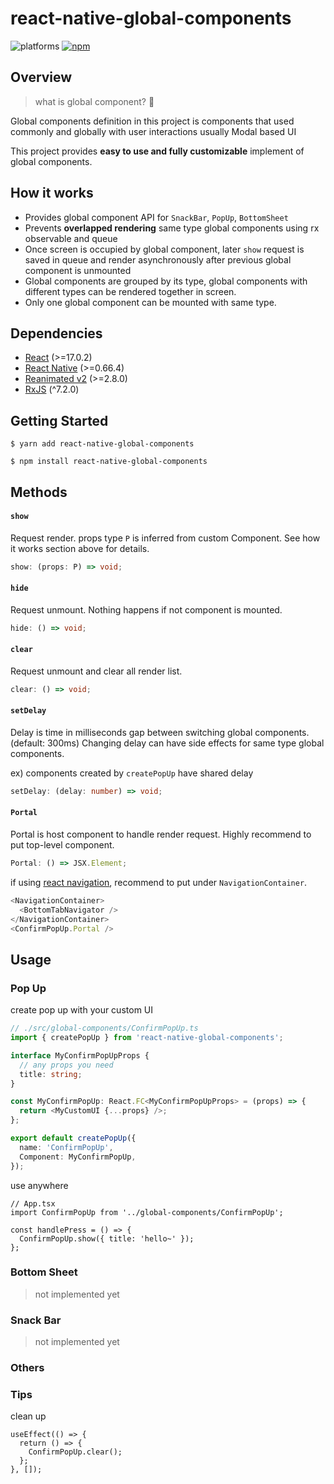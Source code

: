 # react-native-global-components

![platforms](https://img.shields.io/badge/platforms-Android%20%7C%20iOS-brightgreen.svg?style=flat-square&colorB=191A17)
[![npm](https://img.shields.io/npm/v/react-native-global-components.svg?style=flat-square)](https://www.npmjs.com/package/react-native-global-components)

## Overview

> what is global component? 🤔

Global components definition in this project is components that used commonly and globally with user interactions usually Modal based UI

This project provides **easy to use and fully customizable** implement of global components.

## How it works

- Provides global component API for `SnackBar`, `PopUp`, `BottomSheet`
- Prevents **overlapped rendering** same type global components using rx observable and queue
- Once screen is occupied by global component, later `show` request is saved in queue and render asynchronously after previous global component is unmounted
- Global components are grouped by its type, global components with different types can be rendered together in screen.
- Only one global component can be mounted with same type.

## Dependencies

- [React](https://reactjs.org/) (>=17.0.2)
- [React Native](https://reactnative.dev/) (>=0.66.4)
- [Reanimated v2](https://docs.swmansion.com/react-native-reanimated/) (>=2.8.0)
- [RxJS](https://rxjs.dev/) (^7.2.0)

## Getting Started

```
$ yarn add react-native-global-components
```

```
$ npm install react-native-global-components
```

## Methods

#### `show`

Request render. props type `P` is inferred from custom Component. See how it works section above for details.

```ts
show: (props: P) => void;
```

#### `hide`

Request unmount. Nothing happens if not component is mounted.

```ts
hide: () => void;
```

#### `clear`

Request unmount and clear all render list.

```ts
clear: () => void;
```

#### `setDelay`

Delay is time in milliseconds gap between switching global components. (default: 300ms)
Changing delay can have side effects for same type global components.

ex) components created by `createPopUp` have shared delay

```ts
setDelay: (delay: number) => void;
```

#### `Portal`

Portal is host component to handle render request. Highly recommend to put top-level component.

```ts
Portal: () => JSX.Element;
```

if using [react navigation](https://reactnavigation.org/), recommend to put under `NavigationContainer`.

```ts
<NavigationContainer>
  <BottomTabNavigator />
</NavigationContainer>
<ConfirmPopUp.Portal />
```

## Usage

### Pop Up

create pop up with your custom UI

```ts
// ./src/global-components/ConfirmPopUp.ts
import { createPopUp } from 'react-native-global-components';

interface MyConfirmPopUpProps {
  // any props you need
  title: string;
}

const MyConfirmPopUp: React.FC<MyConfirmPopUpProps> = (props) => {
  return <MyCustomUI {...props} />;
};

export default createPopUp({
  name: 'ConfirmPopUp',
  Component: MyConfirmPopUp,
});
```

use anywhere

```tsx
// App.tsx
import ConfirmPopUp from '../global-components/ConfirmPopUp';

const handlePress = () => {
  ConfirmPopUp.show({ title: 'hello~' });
};
```

### Bottom Sheet

> not implemented yet

### Snack Bar

> not implemented yet

### Others

### Tips

clean up

```tsx
useEffect(() => {
  return () => {
    ConfirmPopUp.clear();
  };
}, []);
```
